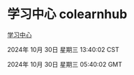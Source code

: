 # 学习中心 colearnhub
[学习中心](http://219.139.197.74:56308/colearnhub/)

2024年 10月 30日 星期三 13:40:02 CST

2024年 10月 30日 星期三 05:40:02 GMT
